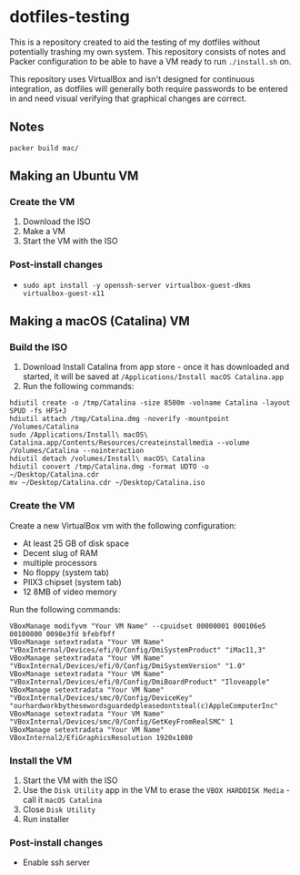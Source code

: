 # dotfiles-testing
This is a repository created to aid the testing of my dotfiles without potentially trashing my own system. This
repository consists of notes and Packer configuration to be able to have a VM ready to run `./install.sh` on.

This repository uses VirtualBox and isn't designed for continuous integration, as dotfiles will generally both require
passwords to be entered in and need visual verifying that graphical changes are correct.

## Notes
```shell script
packer build mac/
```

## Making an Ubuntu VM
### Create the VM
1. Download the ISO
2. Make a VM
3. Start the VM with the ISO
### Post-install changes
* `sudo apt install -y openssh-server virtualbox-guest-dkms virtualbox-guest-x11`
## Making a macOS (Catalina) VM
### Build the ISO
1. Download Install Catalina from app store - once it has downloaded and started, it will be saved at `/Applications/Install macOS Catalina.app`
2. Run the following commands:

```shell script
hdiutil create -o /tmp/Catalina -size 8500m -volname Catalina -layout SPUD -fs HFS+J
hdiutil attach /tmp/Catalina.dmg -noverify -mountpoint /Volumes/Catalina
sudo /Applications/Install\ macOS\ Catalina.app/Contents/Resources/createinstallmedia --volume /Volumes/Catalina --nointeraction
hdiutil detach /volumes/Install\ macOS\ Catalina
hdiutil convert /tmp/Catalina.dmg -format UDTO -o ~/Desktop/Catalina.cdr
mv ~/Desktop/Catalina.cdr ~/Desktop/Catalina.iso
```
### Create the VM
Create a new VirtualBox vm with the following configuration:
* At least 25 GB of disk space
* Decent slug of RAM
* multiple processors
* No floppy (system tab)
* PIIX3 chipset (system tab)
* 12 8MB of video memory

Run the following commands:
```shell script
VBoxManage modifyvm "Your VM Name" --cpuidset 00000001 000106e5 00100800 0098e3fd bfebfbff
VBoxManage setextradata "Your VM Name" "VBoxInternal/Devices/efi/0/Config/DmiSystemProduct" "iMac11,3"
VBoxManage setextradata "Your VM Name" "VBoxInternal/Devices/efi/0/Config/DmiSystemVersion" "1.0"
VBoxManage setextradata "Your VM Name" "VBoxInternal/Devices/efi/0/Config/DmiBoardProduct" "Iloveapple"
VBoxManage setextradata "Your VM Name" "VBoxInternal/Devices/smc/0/Config/DeviceKey" "ourhardworkbythesewordsguardedpleasedontsteal(c)AppleComputerInc"
VBoxManage setextradata "Your VM Name" "VBoxInternal/Devices/smc/0/Config/GetKeyFromRealSMC" 1
VBoxManage setextradata "Your VM Name" VBoxInternal2/EfiGraphicsResolution 1920x1080
```
### Install the VM
1. Start the VM with the ISO
2. Use the `Disk Utility` app in the VM to erase the `VBOX HARDDISK Media` - call it `macOS Catalina`
3. Close `Disk Utility`
4. Run installer
### Post-install changes
* Enable ssh server

